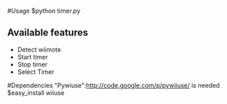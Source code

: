 

#Usage
 $python timer.py

## Available features
 * Detect wiimote
 * Start timer
 * Stop timer
 * Select Timer
 
#Dependencies
"Pywiuse":http://code.google.com/p/pywiiuse/ is needed
 $easy_install wiiuse


